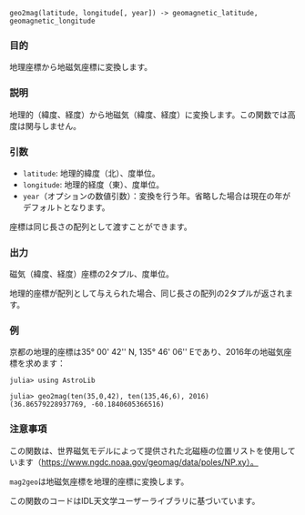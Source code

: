 ```
geo2mag(latitude, longitude[, year]) -> geomagnetic_latitude, geomagnetic_longitude
```

### 目的

地理座標から地磁気座標に変換します。

### 説明

地理的（緯度、経度）から地磁気（緯度、経度）に変換します。この関数では高度は関与しません。

### 引数

  * `latitude`: 地理的緯度（北）、度単位。
  * `longitude`: 地理的経度（東）、度単位。
  * `year`（オプションの数値引数）：変換を行う年。省略した場合は現在の年がデフォルトとなります。

座標は同じ長さの配列として渡すことができます。

### 出力

磁気（緯度、経度）座標の2タプル、度単位。

地理的座標が配列として与えられた場合、同じ長さの配列の2タプルが返されます。

### 例

京都の地理的座標は35° 00' 42'' N, 135° 46' 06'' Eであり、2016年の地磁気座標を求めます：

```jldoctest
julia> using AstroLib

julia> geo2mag(ten(35,0,42), ten(135,46,6), 2016)
(36.86579228937769, -60.1840605366516)
```

### 注意事項

この関数は、世界磁気モデルによって提供された北磁極の位置リストを使用しています（https://www.ngdc.noaa.gov/geomag/data/poles/NP.xy）。

`mag2geo`は地磁気座標を地理的座標に変換します。

この関数のコードはIDL天文学ユーザーライブラリに基づいています。
